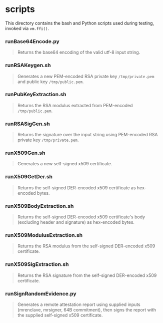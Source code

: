 # scripts
This directory contains the bash and Python scripts used during testing, invoked via `vm.ffi()`.

### runBase64Encode.py
> Returns the base64 encoding of the valid utf-8 input string.

### runRSAKeygen.sh
> Generates a new PEM-encoded RSA private key `/tmp/private.pem` and public key `/tmp/public.pem`. 

### runPubKeyExtraction.sh
> Returns the RSA modulus extracted from PEM-encoded `/tmp/public.pem`.

### runRSASigGen.sh
> Returns the signature over the input string using PEM-encoded RSA private key `/tmp/private.pem`.

### runX509Gen.sh
> Generates a new self-signed x509 certificate.

### runX509GetDer.sh
> Returns the self-signed DER-encoded x509 certificate as hex-encoded bytes.

### runX509BodyExtraction.sh
> Returns the self-signed DER-encoded x509 certificate's body (excluding header and signature) as hex-encoded bytes.

### runX509ModulusExtraction.sh
> Returns the RSA modulus from the self-signed DER-encoded x509 certificate.

### runX509SigExtraction.sh
> Returns the RSA signature from the self-signed DER-encoded x509 certificate.

### runSignRandomEvidence.py
> Generates a remote attestation report using supplied inputs (mrenclave, mrsigner, 64B commitment), then signs the report with the supplied self-signed x509 certificate.